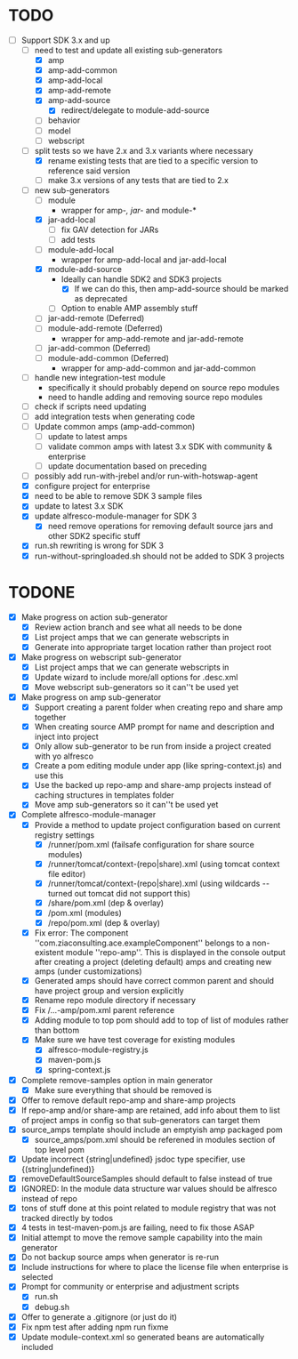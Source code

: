 TODO
====

- [ ] Support SDK 3.x and up
  - [ ] need to test and update all existing sub-generators
    - [x] amp
    - [x] amp-add-common
    - [x] amp-add-local
    - [x] amp-add-remote
    - [x] amp-add-source
      - [x] redirect/delegate to module-add-source
    - [ ] behavior
    - [ ] model
    - [ ] webscript
  - [ ] split tests so we have 2.x and 3.x variants where necessary
    - [x] rename existing tests that are tied to a specific version to reference said version
    - [ ] make 3.x versions of any tests that are tied to 2.x
  - [ ] new sub-generators
    - [ ] module
      - wrapper for amp-*, jar-* and module-*
    - [x] jar-add-local
      - [ ] fix GAV detection for JARs
      - [ ] add tests
    - [ ] module-add-local
      - wrapper for amp-add-local and jar-add-local
    - [x] module-add-source 
      - Ideally can handle SDK2 and SDK3 projects
        - [x] If we can do this, then amp-add-source should be marked as deprecated
      - [ ] Option to enable AMP assembly stuff
    - [ ] jar-add-remote (Deferred)
    - [ ] module-add-remote (Deferred)
      - wrapper for amp-add-remote and jar-add-remote
    - [ ] jar-add-common (Deferred)
    - [ ] module-add-common (Deferred)
      - wrapper for amp-add-common and jar-add-common
  - [ ] handle new integration-test module
    - specifically it should probably depend on source repo modules
    - need to handle adding and removing source repo modules
  - [ ] check if scripts need updating
  - [ ] add integration tests when generating code
  - [ ] Update common amps (amp-add-common)
    - [ ] update to latest amps
    - [ ] validate common amps with latest 3.x SDK with community & enterprise
    - [ ] update documentation based on preceding
  - [ ] possibly add run-with-jrebel and/or run-with-hotswap-agent
  - [x] configure project for enterprise
  - [x] need to be able to remove SDK 3 sample files
  - [x] update to latest 3.x SDK
  - [x] update alfresco-module-manager for SDK 3
    - [x] need remove operations for removing default source jars and other SDK2 specific stuff
  - [x] run.sh rewriting is wrong for SDK 3
  - [x] run-without-springloaded.sh should not be added to SDK 3 projects

TODONE
======

- [x] Make progress on action sub-generator
  - [x] Review action branch and see what all needs to be done
  - [x] List project amps that we can generate webscripts in
  - [x] Generate into appropriate target location rather than project root
- [x] Make progress on webscript sub-generator
  - [x] List project amps that we can generate webscripts in
  - [x] Update wizard to include more/all options for .desc.xml
  - [x] Move webscript sub-generators so it can''t be used yet
- [x] Make progress on amp sub-generator
  - [x] Support creating a parent folder when creating repo and share amp together
  - [x] When creating source AMP prompt for name and description and inject into project
  - [x] Only allow sub-generator to be run from inside a project created with yo alfresco
  - [x] Create a pom editing module under app (like spring-context.js) and use this
  - [x] Use the backed up repo-amp and share-amp projects instead of caching structures in templates folder
  - [x] Move amp sub-generators so it can''t be used yet
- [x] Complete alfresco-module-manager
  - [x] Provide a method to update project configuration based on current registry settings
    - [x] /runner/pom.xml (failsafe configuration for share source modules)
    - [x] /runner/tomcat/context-(repo|share).xml (using tomcat context file editor)
    - [x] /runner/tomcat/context-(repo|share).xml (using wildcards -- turned out tomcat did not support this)
    - [x] /share/pom.xml (dep & overlay)
    - [x] /pom.xml (modules)
    - [x] /repo/pom.xml (dep & overlay)
  - [x] Fix error: The component ''com.ziaconsulting.ace.exampleComponent'' belongs to a non-existent module ''repo-amp''.
        This is displayed in the console output after creating a project (deleting default) amps and creating new amps (under customizations)
  - [x] Generated amps should have correct common parent and should have project group and version explicitly
  - [x] Rename repo module directory if necessary
  - [x] Fix /...-amp/pom.xml parent reference
  - [x] Adding module to top pom should add to top of list of modules rather than bottom
  - [x] Make sure we have test coverage for existing modules
    - [x] alfresco-module-registry.js
    - [x] maven-pom.js
    - [x] spring-context.js
- [x] Complete remove-samples option in main generator
  - [x] Make sure everything that should be removed is
- [x] Offer to remove default repo-amp and share-amp projects
- [x] If repo-amp and/or share-amp are retained, add info about them to list of project amps in config so that sub-generators can target them
- [x] source_amps template should include an emptyish amp packaged pom
  - [x] source_amps/pom.xml should be referened in modules section of top level pom
- [x] Update incorrect {string|undefined} jsdoc type specifier, use {(string|undefined)}
- [x] removeDefaultSourceSamples should default to false instead of true
- [x] IGNORED: In the module data structure war values should be alfresco instead of repo
- [x] tons of stuff done at this point related to module registry that was not tracked directly by todos
- [x] 4 tests in test-maven-pom.js are failing, need to fix those ASAP
- [x] Initial attempt to move the remove sample capability into the main generator
- [x] Do not backup source amps when generator is re-run
- [x] Include instructions for where to place the license file when enterprise is selected
- [x] Prompt for community or enterprise and adjustment scripts
  - [x] run.sh
  - [x] debug.sh
- [x] Offer to generate a .gitignore (or just do it)
- [x] Fix npm test after adding npm run fixme
- [x] Update module-context.xml so generated beans are automatically included
